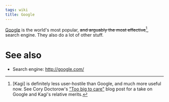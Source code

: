 ```yaml
---
tags: wiki
title: Google
---
```


[Google](/wiki/Google) is the world's most popular, ~~and arguably the most effective~~[^not], search engine. They also do a lot of other stuff.

[^not]: [Kagi] is definitely less user-hostile than Google, and much more useful now. See Cory Doctorow's ["Too big to care"](https://pluralistic.net/2024/04/04/teach-me-how-to-shruggie/) blog post for a take on Google and Kagi's relative merits.

# See also

-   Search engine: <http://google.com/>
